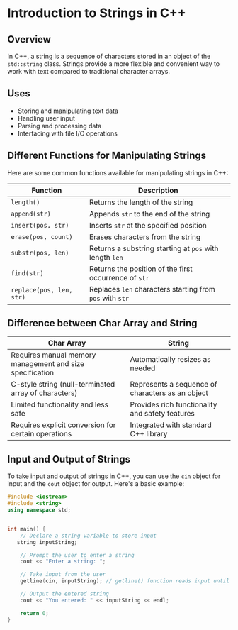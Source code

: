 # Introduction to Strings in C++

## Overview

In C++, a string is a sequence of characters stored in an object of the `std::string` class. Strings provide a more flexible and convenient way to work with text compared to traditional character arrays.

## Uses

- Storing and manipulating text data
- Handling user input
- Parsing and processing data
- Interfacing with file I/O operations

## Different Functions for Manipulating Strings

Here are some common functions available for manipulating strings in C++:

| Function            | Description                                        |
|---------------------|----------------------------------------------------|
| `length()`          | Returns the length of the string                   |
| `append(str)`       | Appends `str` to the end of the string            |
| `insert(pos, str)`  | Inserts `str` at the specified position            |
| `erase(pos, count)` | Erases characters from the string                  |
| `substr(pos, len)`  | Returns a substring starting at `pos` with length `len` |
| `find(str)`         | Returns the position of the first occurrence of `str` |
| `replace(pos, len, str)` | Replaces `len` characters starting from `pos` with `str` |

## Difference between Char Array and String

| Char Array                                      | String                                            |
|-------------------------------------------------|---------------------------------------------------|
| Requires manual memory management and size specification | Automatically resizes as needed                  |
| C-style string (null-terminated array of characters) | Represents a sequence of characters as an object |
| Limited functionality and less safe              | Provides rich functionality and safety features  |
| Requires explicit conversion for certain operations | Integrated with standard C++ library            |

## Input and Output of Strings

To take input and output of strings in C++, you can use the `cin` object for input and the `cout` object for output. Here's a basic example:

```cpp
#include <iostream>
#include <string>
using namespace std;


int main() {
    // Declare a string variable to store input
   string inputString;

    // Prompt the user to enter a string
    cout << "Enter a string: ";

    // Take input from the user
    getline(cin, inputString); // getline() function reads input until a newline character is encountered

    // Output the entered string
    cout << "You entered: " << inputString << endl;

    return 0;
}
